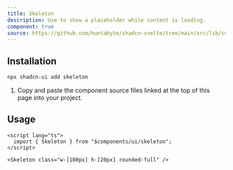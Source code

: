 ```yaml
---
title: Skeleton
description: Use to show a placeholder while content is loading.
component: true
source: https://github.com/huntabyte/shadcn-svelte/tree/main/src/lib/components/ui/skeleton
---
```


<script>
  import { SkeletonDemo, ComponentExample, ManualInstall } from '$lib/components/docs';
</script>

<ComponentExample src="src/lib/components/docs/examples/skeleton/SkeletonDemo.svelte">

<div slot="example">
<SkeletonDemo />
</div>

</ComponentExample>

## Installation

```bash
npx shadcn-ui add skeleton
```

<ManualInstall>

1. Copy and paste the component source files linked at the top of this page into your project.

</ManualInstall>

## Usage

```svelte
<script lang="ts">
  import { Skeleton } from "$components/ui/skeleton";
</script>
```

```svelte
<Skeleton class="w-[100px] h-[20px] rounded-full" />
```
